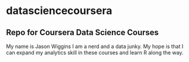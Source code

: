 # datasciencecoursera
## Repo for Coursera Data Science Courses

My name is Jason Wiggins
  I am a nerd and a data junky. My hope is that I can expand my analytics skill in these courses and learn R along the way.
